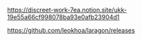 https://discreet-work-7ea.notion.site/ukk-19e55a66cf998078ba93e0afb23904d1

https://github.com/leokhoa/laragon/releases
